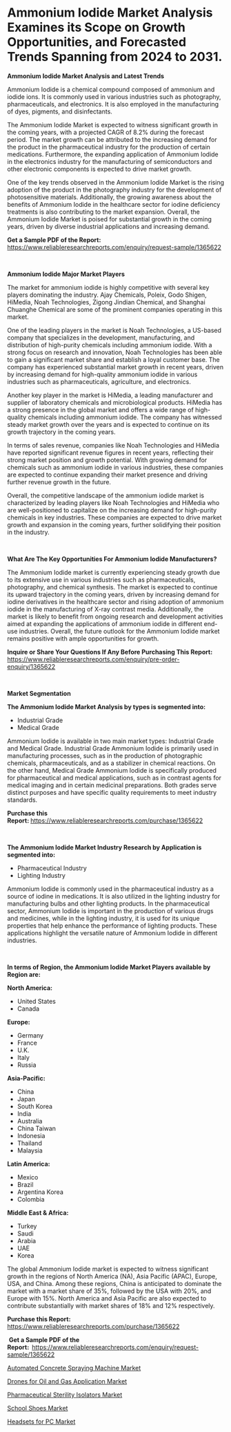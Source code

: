 <p><h1>Ammonium Iodide Market Analysis Examines its Scope on Growth Opportunities, and Forecasted Trends Spanning from 2024 to 2031.</h1></p><p><strong>Ammonium Iodide Market Analysis and Latest Trends</strong></p>
<p><p>Ammonium Iodide is a chemical compound composed of ammonium and iodide ions. It is commonly used in various industries such as photography, pharmaceuticals, and electronics. It is also employed in the manufacturing of dyes, pigments, and disinfectants.</p><p>The Ammonium Iodide Market is expected to witness significant growth in the coming years, with a projected CAGR of 8.2% during the forecast period. The market growth can be attributed to the increasing demand for the product in the pharmaceutical industry for the production of certain medications. Furthermore, the expanding application of Ammonium Iodide in the electronics industry for the manufacturing of semiconductors and other electronic components is expected to drive market growth.</p><p>One of the key trends observed in the Ammonium Iodide Market is the rising adoption of the product in the photography industry for the development of photosensitive materials. Additionally, the growing awareness about the benefits of Ammonium Iodide in the healthcare sector for iodine deficiency treatments is also contributing to the market expansion. Overall, the Ammonium Iodide Market is poised for substantial growth in the coming years, driven by diverse industrial applications and increasing demand.</p></p>
<p><strong>Get a Sample PDF of the Report:&nbsp;</strong> <a href="https://www.reliableresearchreports.com/enquiry/request-sample/1365622">https://www.reliableresearchreports.com/enquiry/request-sample/1365622</a></p>
<p>&nbsp;</p>
<p><strong>Ammonium Iodide Major Market Players</strong></p>
<p><p>The market for ammonium iodide is highly competitive with several key players dominating the industry. Ajay Chemicals, Poleix, Godo Shigen, HiMedia, Noah Technologies, Zigong Jindian Chemical, and Shanghai Chuanghe Chemical are some of the prominent companies operating in this market.</p><p>One of the leading players in the market is Noah Technologies, a US-based company that specializes in the development, manufacturing, and distribution of high-purity chemicals including ammonium iodide. With a strong focus on research and innovation, Noah Technologies has been able to gain a significant market share and establish a loyal customer base. The company has experienced substantial market growth in recent years, driven by increasing demand for high-quality ammonium iodide in various industries such as pharmaceuticals, agriculture, and electronics.</p><p>Another key player in the market is HiMedia, a leading manufacturer and supplier of laboratory chemicals and microbiological products. HiMedia has a strong presence in the global market and offers a wide range of high-quality chemicals including ammonium iodide. The company has witnessed steady market growth over the years and is expected to continue on its growth trajectory in the coming years.</p><p>In terms of sales revenue, companies like Noah Technologies and HiMedia have reported significant revenue figures in recent years, reflecting their strong market position and growth potential. With growing demand for chemicals such as ammonium iodide in various industries, these companies are expected to continue expanding their market presence and driving further revenue growth in the future.</p><p>Overall, the competitive landscape of the ammonium iodide market is characterized by leading players like Noah Technologies and HiMedia who are well-positioned to capitalize on the increasing demand for high-purity chemicals in key industries. These companies are expected to drive market growth and expansion in the coming years, further solidifying their position in the industry.</p></p>
<p>&nbsp;</p>
<p><strong>What Are The Key Opportunities For Ammonium Iodide Manufacturers?</strong></p>
<p><p>The Ammonium Iodide market is currently experiencing steady growth due to its extensive use in various industries such as pharmaceuticals, photography, and chemical synthesis. The market is expected to continue its upward trajectory in the coming years, driven by increasing demand for iodine derivatives in the healthcare sector and rising adoption of ammonium iodide in the manufacturing of X-ray contrast media. Additionally, the market is likely to benefit from ongoing research and development activities aimed at expanding the applications of ammonium iodide in different end-use industries. Overall, the future outlook for the Ammonium Iodide market remains positive with ample opportunities for growth.</p></p>
<p><strong>Inquire or Share Your Questions If Any Before Purchasing This Report:</strong> <a href="https://www.reliableresearchreports.com/enquiry/pre-order-enquiry/1365622">https://www.reliableresearchreports.com/enquiry/pre-order-enquiry/1365622</a></p>
<p>&nbsp;</p>
<p><strong>Market Segmentation</strong></p>
<p><strong>The Ammonium Iodide Market Analysis by types is segmented into:</strong></p>
<p><ul><li>Industrial Grade</li><li>Medical Grade</li></ul></p>
<p><p>Ammonium Iodide is available in two main market types: Industrial Grade and Medical Grade. Industrial Grade Ammonium Iodide is primarily used in manufacturing processes, such as in the production of photographic chemicals, pharmaceuticals, and as a stabilizer in chemical reactions. On the other hand, Medical Grade Ammonium Iodide is specifically produced for pharmaceutical and medical applications, such as in contrast agents for medical imaging and in certain medicinal preparations. Both grades serve distinct purposes and have specific quality requirements to meet industry standards.</p></p>
<p><strong>Purchase this Report:&nbsp;</strong><a href="https://www.reliableresearchreports.com/purchase/1365622">https://www.reliableresearchreports.com/purchase/1365622</a></p>
<p>&nbsp;</p>
<p><strong>The Ammonium Iodide Market Industry Research by Application is segmented into:</strong></p>
<p><ul><li>Pharmaceutical Industry</li><li>Lighting Industry</li></ul></p>
<p><p>Ammonium Iodide is commonly used in the pharmaceutical industry as a source of iodine in medications. It is also utilized in the lighting industry for manufacturing bulbs and other lighting products. In the pharmaceutical sector, Ammonium Iodide is important in the production of various drugs and medicines, while in the lighting industry, it is used for its unique properties that help enhance the performance of lighting products. These applications highlight the versatile nature of Ammonium Iodide in different industries.</p></p>
<p>&nbsp;</p>
<p><strong>In terms of Region, the Ammonium Iodide Market Players available by Region are:</strong></p>
<p>
    <p> <strong> North America: </strong>
        <ul>
            <li>United States</li>
            <li>Canada</li>
        </ul>
        </p> 
    <p> <strong> Europe: </strong>
        <ul>
            <li>Germany</li>
            <li>France</li>
            <li>U.K.</li>
            <li>Italy</li>
            <li>Russia</li>
        </ul>
        </p> 
    <p> <strong> Asia-Pacific: </strong>
        <ul>
            <li>China</li>
            <li>Japan</li>
            <li>South Korea</li>
            <li>India</li>
            <li>Australia</li>
            <li>China Taiwan</li>
            <li>Indonesia</li>
            <li>Thailand</li>
            <li>Malaysia</li>
        </ul>
        </p> 
    <p> <strong> Latin America: </strong>
        <ul>
            <li>Mexico</li>
            <li>Brazil</li>
            <li>Argentina Korea</li>
            <li>Colombia</li>
        </ul>
        </p> 
    <p> <strong> Middle East & Africa: </strong>
        <ul>
            <li>Turkey</li>
            <li>Saudi</li>
            <li>Arabia</li>
            <li>UAE</li>
            <li>Korea</li>
        </ul>
    </p>
    </p>
<p><p>The global Ammonium Iodide market is expected to witness significant growth in the regions of North America (NA), Asia Pacific (APAC), Europe, USA, and China. Among these regions, China is anticipated to dominate the market with a market share of 35%, followed by the USA with 20%, and Europe with 15%. North America and Asia Pacific are also expected to contribute substantially with market shares of 18% and 12% respectively.</p></p>
<p><strong>Purchase this Report: </strong><a href="https://www.reliableresearchreports.com/purchase/1365622">https://www.reliableresearchreports.com/purchase/1365622</a></p>
<p>&nbsp;<strong>Get a Sample PDF of the Report:&nbsp;&nbsp;</strong><a href="https://www.reliableresearchreports.com/enquiry/request-sample/1365622">https://www.reliableresearchreports.com/enquiry/request-sample/1365622</a></p>
<p><strong></strong></p>
<p><p><a href="https://medium.com/@julianichols11972/automated-concrete-spraying-machine-market-trends-and-market-analysis-forecasted-for-period-d333a9269137">Automated Concrete Spraying Machine Market</a></p><p><a href="https://medium.com/@mildredlawson1937/drones-for-oil-and-gas-application-market-research-report-its-history-and-forecast-2024-to-2031-40d514fe57c6">Drones for Oil and Gas Application Market</a></p><p><a href="https://medium.com/@julianichols11972/decoding-pharmaceutical-sterility-isolators-market-metrics-market-share-trends-and-growth-742b1e68af61">Pharmaceutical Sterility Isolators Market</a></p><p><a href="https://github.com/jj19131/Market-Research-Report-List-1/blob/main/school-shoes-market.md">School Shoes Market</a></p><p><a href="https://github.com/jodemen/Market-Research-Report-List-1/blob/main/headsets-for-pc-market.md">Headsets for PC Market</a></p></p>
